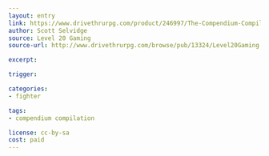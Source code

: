 ```yaml
---
layout: entry
link: https://www.drivethrurpg.com/product/246997/The-Compendium-Compilation--A-Dungeon-World-Supplement
author: Scott Selvidge
source: Level 20 Gaming
source-url: http://www.drivethrurpg.com/browse/pub/13324/Level20Gaming

excerpt:

trigger:

categories:
- fighter

tags:
- compendium compilation

license: cc-by-sa
cost: paid
---
```

